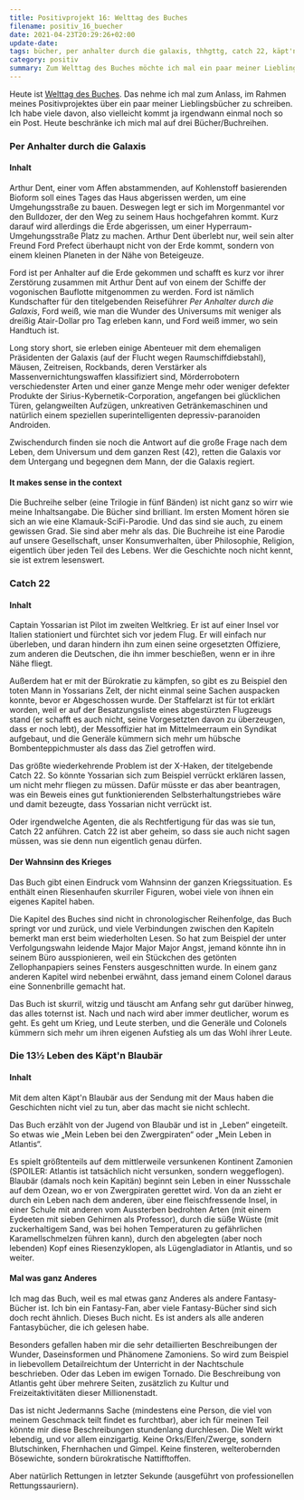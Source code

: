 ```yaml
---
title: Positivprojekt 16: Welttag des Buches
filename: positiv_16_buecher
date: 2021-04-23T20:29:26+02:00
update-date:
tags: bücher, per anhalter durch die galaxis, thhgttg, catch 22, käpt'n blaubär
category: positiv
summary: Zum Welttag des Buches möchte ich mal ein paar meiner Lieblingsbücher vorstellen.
---
```


Heute ist [Welttag des Buches](https://de.wikipedia.org/wiki/Welttag_des_Buches). Das nehme ich mal zum Anlass, im Rahmen meines Positivprojektes über ein paar meiner Lieblingsbücher zu schreiben. Ich habe viele davon, also vielleicht kommt ja irgendwann einmal noch so ein Post. Heute beschränke ich mich mal auf drei Bücher/Buchreihen.

### Per Anhalter durch die Galaxis

#### Inhalt

Arthur Dent, einer vom Affen abstammenden, auf Kohlenstoff basierenden Bioform soll eines Tages das Haus abgerissen werden, um eine Umgehungsstraße zu bauen. Deswegen legt er sich im Morgenmantel vor den Bulldozer, der den Weg zu seinem Haus hochgefahren kommt. Kurz darauf wird allerdings die Erde abgerissen, um einer Hyperraum-Umgehungsstraße Platz zu machen. Arthur Dent überlebt nur, weil sein alter Freund Ford Prefect überhaupt nicht von der Erde kommt, sondern von einem kleinen Planeten in der Nähe von Beteigeuze.

Ford ist per Anhalter auf die Erde gekommen und schafft es kurz vor ihrer Zerstörung zusammen mit Arthur Dent auf von einem der Schiffe der vogonischen Bauflotte mitgenommen zu werden. Ford ist nämlich Kundschafter für den titelgebenden Reiseführer _Per Anhalter durch die Galaxis_, Ford weiß, wie man die Wunder des Universums mit weniger als dreißig Atair-Dollar pro Tag erleben kann, und Ford weiß immer, wo sein Handtuch ist.

Long story short, sie erleben einige Abenteuer mit dem ehemaligen Präsidenten der Galaxis (auf der Flucht wegen Raumschiffdiebstahl), Mäusen, Zeitreisen, Rockbands, deren Verstärker als Massenvernichtungswaffen klassifiziert sind, Mörderrobotern verschiedenster Arten und einer ganze Menge mehr oder weniger defekter Produkte der Sirius-Kybernetik-Corporation, angefangen bei glücklichen Türen, gelangweilten Aufzügen, unkreativen Getränkemaschinen und natürlich einem speziellen superintelligenten depressiv-paranoiden Androiden.

Zwischendurch finden sie noch die Antwort auf die große Frage nach dem Leben, dem Universum und dem ganzen Rest (42), retten die Galaxis vor dem Untergang und begegnen dem Mann, der die Galaxis regiert.

#### It makes sense in the context

Die Buchreihe selber (eine Trilogie in fünf Bänden) ist nicht ganz so wirr wie meine Inhaltsangabe. Die Bücher sind brilliant. Im ersten Moment hören sie sich an wie eine Klamauk-SciFi-Parodie. Und das sind sie auch, zu einem gewissen Grad. Sie sind aber mehr als das. Die Buchreihe ist eine Parodie auf unsere Gesellschaft, unser Konsumverhalten, über Philosophie, Religion, eigentlich über jeden Teil des Lebens. Wer die Geschichte noch nicht kennt, sie ist extrem lesenswert.

### Catch 22

#### Inhalt

Captain Yossarian ist Pilot im zweiten Weltkrieg. Er ist auf einer Insel vor Italien stationiert und fürchtet sich vor jedem Flug. Er will einfach nur überleben, und daran hindern ihn zum einen seine orgesetzten Offiziere, zum anderen die Deutschen, die ihn immer beschießen, wenn er in ihre Nähe fliegt.

Außerdem hat er mit der Bürokratie zu kämpfen, so gibt es zu Beispiel den toten Mann in Yossarians Zelt, der nicht einmal seine Sachen auspacken konnte, bevor er Abgeschossen wurde. Der Staffelarzt ist für tot erklärt worden, weil er auf der Besatzungsliste eines abgestürzten Flugzeugs stand (er schafft es auch nicht, seine Vorgesetzten davon zu überzeugen, dass er noch lebt), der Messoffizier hat im Mittelmeerraum ein Syndikat aufgebaut, und die Generäle kümmern sich mehr um hübsche Bombenteppichmuster als dass das Ziel getroffen wird.

Das größte wiederkehrende Problem ist der X-Haken, der titelgebende Catch 22. So könnte Yossarian sich zum Beispiel verrückt erklären lassen, um nicht mehr fliegen zu müssen. Dafür müsste er das aber beantragen, was ein Beweis eines gut funktionierenden Selbsterhaltungstriebes wäre und damit bezeugte, dass Yossarian nicht verrückt ist.

Oder irgendwelche Agenten, die als Rechtfertigung für das was sie tun, Catch 22 anführen. Catch 22 ist aber geheim, so dass sie auch nicht sagen müssen, was sie denn nun eigentlich genau dürfen.

#### Der Wahnsinn des Krieges

Das Buch gibt einen Eindruck vom Wahnsinn der ganzen Kriegssituation. Es enthält einen Riesenhaufen skurriler Figuren, wobei viele von ihnen ein eigenes Kapitel haben.

Die Kapitel des Buches sind nicht in chronologischer Reihenfolge, das Buch springt vor und zurück, und viele Verbindungen zwischen den Kapiteln bemerkt man erst beim wiederholten Lesen. So hat zum Beispiel der unter Verfolgungswahn leidende Major Major Major Angst, jemand könnte ihn in seinem Büro ausspionieren, weil ein Stückchen des getönten Zellophanpapiers seines Fensters ausgeschnitten wurde. In einem ganz anderen Kapitel wird nebenbei erwähnt, dass jemand einem Colonel daraus eine Sonnenbrille gemacht hat.

Das Buch ist skurril, witzig und täuscht am Anfang sehr gut darüber hinweg, das alles toternst ist. Nach und nach wird aber immer deutlicher, worum es geht. Es geht um Krieg, und Leute sterben, und die Generäle und Colonels kümmern sich mehr um ihren eigenen Aufstieg als um das Wohl ihrer Leute.

### Die 13½ Leben des Käpt'n Blaubär

#### Inhalt

Mit dem alten Käpt'n Blaubär aus der Sendung mit der Maus haben die Geschichten nicht viel zu tun, aber das macht sie nicht schlecht.

Das Buch erzählt von der Jugend von Blaubär und ist in „Leben“ eingeteilt. So etwas wie „Mein Leben bei den Zwergpiraten“ oder „Mein Leben in Atlantis“.

Es spielt größtenteils auf dem mittlerweile versunkenen Kontinent Zamonien (SPOILER: Atlantis ist tatsächlich nicht versunken, sondern weggeflogen). Blaubär (damals noch kein Kapitän) beginnt sein Leben in einer Nussschale auf dem Ozean, wo er von Zwergpiraten gerettet wird. Von da an zieht er durch ein Leben nach dem anderen, über eine fleischfressende Insel, in einer Schule mit anderen vom Aussterben bedrohten Arten (mit einem Eydeeten mit sieben Gehirnen als Professor), durch die süße Wüste (mit zuckerhaltigem Sand, was bei hohen Temperaturen zu gefährlichen Karamellschmelzen führen kann), durch den abgelegten (aber noch lebenden) Kopf eines Riesenzyklopen, als Lügengladiator in Atlantis, und so weiter.

#### Mal was ganz Anderes

Ich mag das Buch, weil es mal etwas ganz Anderes als andere Fantasy-Bücher ist. Ich bin ein Fantasy-Fan, aber viele Fantasy-Bücher sind sich doch recht ähnlich. Dieses Buch nicht. Es ist anders als alle anderen Fantasybücher, die ich gelesen habe.

Besonders gefallen haben mir die sehr detaillierten Beschreibungen der Wunder, Daseinsformen und Phänomene Zamoniens. So wird zum Beispiel in liebevollem Detailreichtum der Unterricht in der Nachtschule beschrieben. Oder das Leben im ewigen Tornado. Die Beschreibung von Atlantis geht über mehrere Seiten, zusätzlich zu Kultur und Freizeitaktivitäten dieser Millionenstadt.

Das ist nicht Jedermanns Sache (mindestens eine Person, die viel von meinem Geschmack teilt findet es furchtbar), aber ich für meinen Teil könnte mir diese Beschreibungen stundenlang durchlesen. Die Welt wirkt lebendig, und vor allem einzigartig. Keine Orks/Elfen/Zwerge, sondern Blutschinken, Fhernhachen und Gimpel. Keine finsteren, welterobernden Bösewichte, sondern bürokratische Nattifftoffen.

Aber natürlich Rettungen in letzter Sekunde (ausgeführt von professionellen Rettungssauriern).
